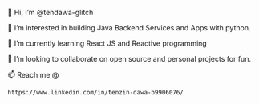 👋 Hi, I’m @tendawa-glitch

👀 I’m interested in building Java Backend Services and Apps with python.

🌱 I’m currently learning React JS and Reactive programming

💞️ I’m looking to collaborate on open source and personal projects for fun.

📫 Reach me @
```
https://www.linkedin.com/in/tenzin-dawa-b9906076/ 
```
